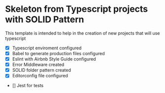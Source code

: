 # Skeleton from Typescript projects with SOLID Pattern

This template is intended to help in the creation of new projects that will use typescript

* [x] Typescript enviroment configured
* [x] Babel to generate production files configured
* [x] Eslint with Airbnb Style Guide configured
* [x] Error Middleware created
* [x] SOLID folder pattern created
* [x] Editorconfig file configured
* [] Jest for tests
